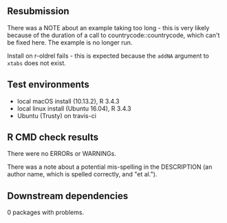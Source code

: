 ## Resubmission
There was a NOTE about an example taking too long - this is very likely because of the duration of a call to countrycode::countrycode, which can't be fixed here. The example is no longer run.

Install on r-oldrel fails - this is expected because the `addNA` argument to `xtabs` does not exist.

## Test environments
* local macOS install (10.13.2), R 3.4.3
* local linux install (Ubuntu 16.04), R 3.4.3
* Ubuntu (Trusty) on travis-ci

## R CMD check results
There were no ERRORs or WARNINGs. 

There was a note about a potential mis-spelling in the DESCRIPTION (an author name, which is spelled correctly, and "et al.").

## Downstream dependencies
0 packages with problems.
